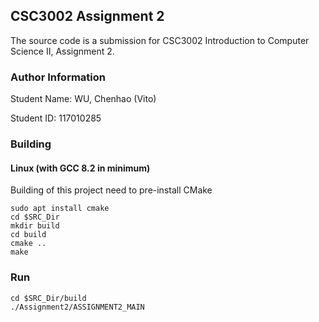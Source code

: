 ## CSC3002 Assignment 2

The source code is a submission for CSC3002 Introduction to Computer Science II, Assignment 2.

### Author Information

Student Name: WU, Chenhao (Vito)

Student ID: 117010285

### Building

#### Linux (with GCC 8.2 in minimum)

Building of this project need to pre-install CMake


```
sudo apt install cmake
cd $SRC_Dir
mkdir build
cd build
cmake ..
make 
```

### Run

```
cd $SRC_Dir/build
./Assignment2/ASSIGNMENT2_MAIN
```
